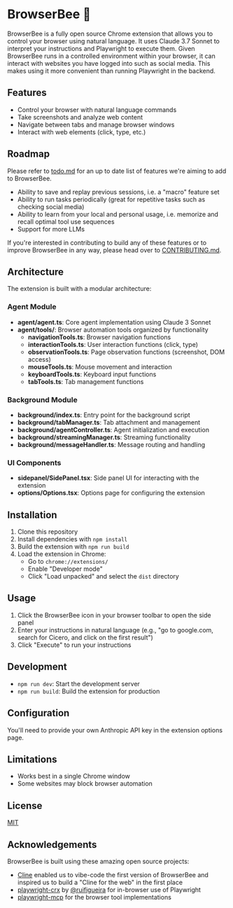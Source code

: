 # BrowserBee 🐝

BrowserBee is a fully open source Chrome extension that allows you to control your browser using natural language. It uses Claude 3.7 Sonnet to interpret your instructions and Playwright to execute them. Given BrowserBee runs in a controlled environment within your browser, it can interact with websites you have logged into such as social media. This makes using it more convenient than running Playwright in the backend.

## Features

- Control your browser with natural language commands
- Take screenshots and analyze web content
- Navigate between tabs and manage browser windows
- Interact with web elements (click, type, etc.)

## Roadmap

Please refer to [todo.md](todo.md) for an up to date list of features we're aiming to add to BrowserBee. 

- Ability to save and replay previous sessions, i.e. a "macro" feature set
- Ability to run tasks periodically (great for repetitive tasks such as checking social media)
- Ability to learn from your local and personal usage, i.e. memorize and recall optimal tool use sequences 
- Support for more LLMs

If you're interested in contributing to build any of these features or to improve BrowserBee in any way, please head over to [CONTRIBUTING.md](CONTRIBUTING.md).

## Architecture

The extension is built with a modular architecture:

### Agent Module
- **agent/agent.ts**: Core agent implementation using Claude 3 Sonnet
- **agent/tools/**: Browser automation tools organized by functionality
  - **navigationTools.ts**: Browser navigation functions
  - **interactionTools.ts**: User interaction functions (click, type)
  - **observationTools.ts**: Page observation functions (screenshot, DOM access)
  - **mouseTools.ts**: Mouse movement and interaction
  - **keyboardTools.ts**: Keyboard input functions
  - **tabTools.ts**: Tab management functions

### Background Module
- **background/index.ts**: Entry point for the background script
- **background/tabManager.ts**: Tab attachment and management
- **background/agentController.ts**: Agent initialization and execution
- **background/streamingManager.ts**: Streaming functionality
- **background/messageHandler.ts**: Message routing and handling

### UI Components
- **sidepanel/SidePanel.tsx**: Side panel UI for interacting with the extension
- **options/Options.tsx**: Options page for configuring the extension

## Installation

1. Clone this repository
2. Install dependencies with `npm install`
3. Build the extension with `npm run build`
4. Load the extension in Chrome:
   - Go to `chrome://extensions/`
   - Enable "Developer mode"
   - Click "Load unpacked" and select the `dist` directory

## Usage

1. Click the BrowserBee icon in your browser toolbar to open the side panel
2. Enter your instructions in natural language (e.g., "go to google.com, search for Cicero, and click on the first result")
3. Click "Execute" to run your instructions

## Development

- `npm run dev`: Start the development server
- `npm run build`: Build the extension for production

## Configuration

You'll need to provide your own Anthropic API key in the extension options page.

## Limitations

- Works best in a single Chrome window
- Some websites may block browser automation

## License

[MIT](LICENSE)

## Acknowledgements

BrowserBee is built using these amazing open source projects:

- [Cline](https://github.com/cline/cline) enabled us to vibe-code the first version of BrowserBee and inspired us to build a "Cline for the web" in the first place
- [playwright-crx](https://github.com/ruifigueira/playwright-crx) by [@ruifigueira](https://github.com/ruifigueira) for in-browser use of Playwright
- [playwright-mcp](https://github.com/microsoft/playwright-mcp) for the browser tool implementations
